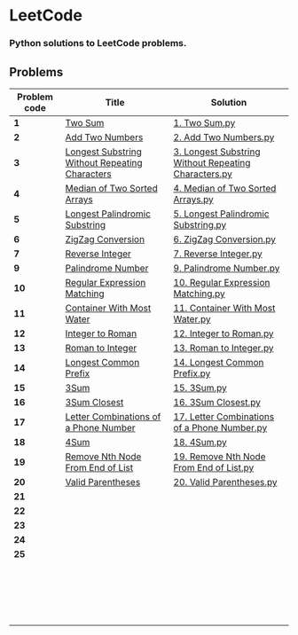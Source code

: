 # LeetCode
### Python solutions to LeetCode problems.

## Problems

| Problem code   | Title  | Solution  |
| ------------ | ------------ | ------------ |
| **1**  | [Two Sum](https://leetcode.com/problems/two-sum/ "Two Sum")  | [1. Two Sum.py](https://github.com/anubhab-code/LeetCode/blob/master/1.%20Two%20Sum.py "1. Two Sum.py")  |
| **2**  | [Add Two Numbers](https://leetcode.com/problems/add-two-numbers/ "Add Two Numbers")  | [2. Add Two Numbers.py](https://github.com/anubhab-code/LeetCode/blob/master/2.%20Add%20Two%20Numbers.py "2. Add Two Numbers.py")  |
| **3**  | [Longest Substring Without Repeating Characters](https://leetcode.com/problems/longest-substring-without-repeating-characters/ "Longest Substring Without Repeating Characters")  | [3. Longest Substring Without Repeating Characters.py](https://github.com/anubhab-code/LeetCode/blob/master/3.%20Longest%20Substring%20Without%20Repeating%20Characters.py "3. Longest Substring Without Repeating Characters.py")  |
| **4**  | [Median of Two Sorted Arrays](https://leetcode.com/problems/median-of-two-sorted-arrays/ "Median of Two Sorted Arrays")  | [4. Median of Two Sorted Arrays.py](https://github.com/anubhab-code/LeetCode/blob/master/4.%20Median%20of%20Two%20Sorted%20Arrays.py "4. Median of Two Sorted Arrays.py")  |
| **5**  | [Longest Palindromic Substring](https://leetcode.com/problems/longest-palindromic-substring/ "Longest Palindromic Substring")  | [5. Longest Palindromic Substring.py](https://github.com/anubhab-code/LeetCode/blob/master/5.%20Longest%20Palindromic%20Substring.py "5. Longest Palindromic Substring.py")  |
| **6**  | [ZigZag Conversion](https://leetcode.com/problems/zigzag-conversion/ "ZigZag Conversion")  | [6. ZigZag Conversion.py](https://github.com/anubhab-code/LeetCode/blob/master/6.%20ZigZag%20Conversion.py "6. ZigZag Conversion.py")  |
| **7**  | [Reverse Integer](https://leetcode.com/problems/reverse-integer/ "Reverse Integer")  | [7. Reverse Integer.py](https://github.com/anubhab-code/LeetCode/blob/master/7.%20Reverse%20Integer.py "7. Reverse Integer.py")  |
| **9**  | [Palindrome Number](https://leetcode.com/problems/palindrome-number/ "Palindrome Number")  | [9. Palindrome Number.py](https://github.com/anubhab-code/LeetCode/blob/master/9.%20Palindrome%20Number.py "9. Palindrome Number.py")  |
| **10**  | [Regular Expression Matching](https://leetcode.com/problems/regular-expression-matching/ "Regular Expression Matching")  | [10. Regular Expression Matching.py](https://github.com/anubhab-code/LeetCode/blob/master/10.%20Regular%20Expression%20Matching.py "10. Regular Expression Matching.py")  |
| **11**  | [Container With Most Water](https://leetcode.com/problems/container-with-most-water/ "Container With Most Water")  | [11. Container With Most Water.py](https://github.com/anubhab-code/LeetCode/blob/master/11.%20Container%20With%20Most%20Water.py "11. Container With Most Water.py")  |
| **12**  | [Integer to Roman](https://leetcode.com/problems/integer-to-roman/ "Integer to Roman")  | [12. Integer to Roman.py](https://github.com/anubhab-code/LeetCode/blob/master/12.%20Integer%20to%20Roman.py "12. Integer to Roman.py")  |
| **13**  | [Roman to Integer](https://leetcode.com/problems/roman-to-integer/ "Roman to Integer")  | [13. Roman to Integer.py](https://github.com/anubhab-code/LeetCode/blob/master/13.%20Roman%20to%20Integer.py "13. Roman to Integer.py")  |
| **14**  | [Longest Common Prefix](https://leetcode.com/problems/longest-common-prefix/ "Longest Common Prefix")  | [14. Longest Common Prefix.py](https://github.com/anubhab-code/LeetCode/blob/master/14.%20Longest%20Common%20Prefix.py "14. Longest Common Prefix.py")  |
| **15**  | [3Sum](https://leetcode.com/problems/3sum/ "3Sum")  | [15. 3Sum.py](https://github.com/anubhab-code/LeetCode/blob/master/15.%203Sum.py "15. 3Sum.py")  |
| **16**  | [3Sum Closest](https://leetcode.com/problems/3sum-closest/ "3Sum Closest")  | [16. 3Sum Closest.py](https://github.com/anubhab-code/LeetCode/blob/master/16.%203Sum%20Closest.py "16. 3Sum Closest.py")  |
| **17**  | [Letter Combinations of a Phone Number](https://leetcode.com/problems/letter-combinations-of-a-phone-number/ "Letter Combinations of a Phone Number")  | [17. Letter Combinations of a Phone Number.py](https://github.com/anubhab-code/LeetCode/blob/master/17.%20Letter%20Combinations%20of%20a%20Phone%20Number.py "17. Letter Combinations of a Phone Number.py")  |
| **18**  | [4Sum](https://leetcode.com/problems/4sum/ "4Sum")  | [18. 4Sum.py](https://github.com/anubhab-code/LeetCode/blob/master/18.%204Sum.py "18. 4Sum.py")  |
| **19**  | [Remove Nth Node From End of List](https://leetcode.com/problems/remove-nth-node-from-end-of-list/ "Remove Nth Node From End of List")  | [19. Remove Nth Node From End of List.py](https://github.com/anubhab-code/LeetCode/blob/master/19.%20Remove%20Nth%20Node%20From%20End%20of%20List.py "19. Remove Nth Node From End of List.py")  |
| **20**  | [Valid Parentheses](https://leetcode.com/problems/valid-parentheses/ "Valid Parentheses")  | [20. Valid Parentheses.py](https://github.com/anubhab-code/LeetCode/blob/master/20.%20Valid%20Parentheses.py "20. Valid Parentheses.py")  |
| **21**  |   |   |
| **22**  |   |   |
| **23**  |   |   |
| **24**  |   |   |
| **25**  |   |   |
|   |   |   |
|   |   |   |
|   |   |   |
|   |   |   |
|   |   |   |
|   |   |   |
|   |   |   |
|   |   |   |
|   |   |   |
|   |   |   |
|   |   |   |
|   |   |   |
|   |   |   |
|   |   |   |
|   |   |   |
|   |   |   |
|   |   |   |
|   |   |   |
|   |   |   |
